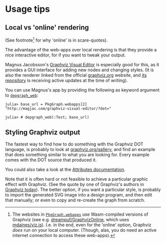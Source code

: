 
# Usage tips

## Local vs 'online' rendering

(See footnote[^1] for why 'online' is in scare-quotes).


[^1]: The websites in [`PkgGraph.webapps`](@ref) use Wasm-compiled versions of Graphviz
      (see e.g. [dreampuf/GraphvizOnline], which uses [mdaines/viz.js]). I.e. in the
      end, even for the 'online' option, Graphviz _does_ run on your local computer.
      (Though, alas, you do need an active internet connection to access these
      web-apps).

The advantage of the web-apps over local rendering is that they provide a nice
interactive editor, for if you want to tweak your output.

Magnus Jacobsson's [Graphviz Visual Editor][mj] is especially good for
this, as it provides a GUI interface for adding new nodes and changing styles.
(It is also the renderer linked from the official [graphviz.org] website,
and [its repository][gh] is receiving active updates at the time of writing).

You can use Magnus's app by providing the following as keyword argument to
[`depgraph_web`](@ref):

```jldoctest; setup=:( using PkgGraph )
julia> base_url = PkgGraph.webapps[2]
"http://magjac.com/graphviz-visual-editor/?dot="

julia> # depgraph_web(:Test; base_url)
```

[mj]: http://magjac.com/graphviz-visual-editor
[gh]: https://github.com/magjac/graphviz-visual-editor
[graphviz.org]: https://graphviz.org
[mdaines/viz.js]: https://github.com/mdaines/viz.js
[dreampuf/GraphvizOnline]: https://github.com/dreampuf/GraphvizOnline



## Styling Graphviz output

The fastest way to find how to do something with the Graphviz DOT language, is probably to look at [graphviz.org/gallery][1], and find an example that does something similar to what you are looking for. Every example comes with the DOT source that produced it.

You could also take a look at the [Attributes documentation][2].

Note that it is often hard or not feasible to achieve a particular graphic effect with
Graphviz. (See the quote by one of Graphviz's authors in [Graphviz today](@ref)). The
better option, if you want a particular style, is probably to import the generated SVG
image into a design program, and then edit that manually; or even to copy and re-create
the graph from scratch.

[1]: https://graphviz.org/gallery
[2]: https://graphviz.org/doc/info/attrs.html
